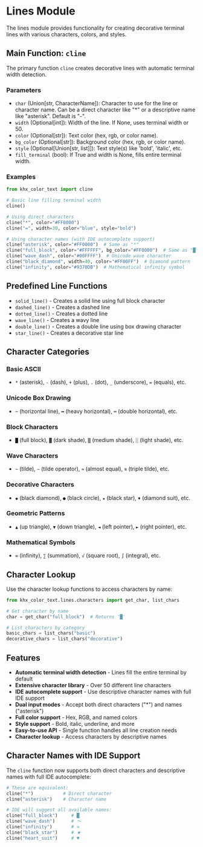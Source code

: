 # Lines Module

The lines module provides functionality for creating decorative terminal lines with various characters, colors, and styles.

## Main Function: `cline`

The primary function `cline` creates decorative lines with automatic terminal width detection.

### Parameters

- `char` (Union[str, CharacterName]): Character to use for the line or character name. Can be a direct character like "*" or a descriptive name like "asterisk". Default is "-".
- `width` (Optional[int]): Width of the line. If None, uses terminal width or 50.
- `color` (Optional[str]): Text color (hex, rgb, or color name).
- `bg_color` (Optional[str]): Background color (hex, rgb, or color name).
- `style` (Optional[Union[str, list]]): Text style(s) like 'bold', 'italic', etc.
- `fill_terminal` (bool): If True and width is None, fills entire terminal width.

### Examples

```python
from khx_color_text import cline

# Basic line filling terminal width
cline()

# Using direct characters
cline("*", color="#FF0000")
cline("=", width=30, color="blue", style="bold")

# Using character names (with IDE autocomplete support)
cline("asterisk", color="#FF0000")  # Same as "*"
cline("full_block", color="#FFFFFF", bg_color="#FF0000")  # Same as "█"
cline("wave_dash", color="#00FFFF")  # Unicode wave character
cline("black_diamond", width=40, color="#FF00FF")  # Diamond pattern
cline("infinity", color="#9370DB")  # Mathematical infinity symbol
```

## Predefined Line Functions

- `solid_line()` - Creates a solid line using full block character
- `dashed_line()` - Creates a dashed line
- `dotted_line()` - Creates a dotted line
- `wave_line()` - Creates a wavy line
- `double_line()` - Creates a double line using box drawing character
- `star_line()` - Creates a decorative star line

## Character Categories

### Basic ASCII
- `*` (asterisk), `-` (dash), `+` (plus), `.` (dot), `_` (underscore), `=` (equals), etc.

### Unicode Box Drawing
- `─` (horizontal line), `━` (heavy horizontal), `═` (double horizontal), etc.

### Block Characters
- `█` (full block), `▓` (dark shade), `▒` (medium shade), `░` (light shade), etc.

### Wave Characters
- `~` (tilde), `∼` (tilde operator), `≈` (almost equal), `≋` (triple tilde), etc.

### Decorative Characters
- `◆` (black diamond), `●` (black circle), `★` (black star), `♦` (diamond suit), etc.

### Geometric Patterns
- `▲` (up triangle), `▼` (down triangle), `◄` (left pointer), `►` (right pointer), etc.

### Mathematical Symbols
- `∞` (infinity), `∑` (summation), `√` (square root), `∫` (integral), etc.

## Character Lookup

Use the character lookup functions to access characters by name:

```python
from khx_color_text.lines.characters import get_char, list_chars

# Get character by name
char = get_char("full_block")  # Returns '█'

# List characters by category
basic_chars = list_chars("basic")
decorative_chars = list_chars("decorative")
```

## Features

- **Automatic terminal width detection** - Lines fill the entire terminal by default
- **Extensive character library** - Over 50 different line characters
- **IDE autocomplete support** - Use descriptive character names with full IDE support
- **Dual input modes** - Accept both direct characters ("*") and names ("asterisk")
- **Full color support** - Hex, RGB, and named colors
- **Style support** - Bold, italic, underline, and more
- **Easy-to-use API** - Single function handles all line creation needs
- **Character lookup** - Access characters by descriptive names

## Character Names with IDE Support

The `cline` function now supports both direct characters and descriptive names with full IDE autocomplete:

```python
# These are equivalent:
cline("*")           # Direct character
cline("asterisk")    # Character name

# IDE will suggest all available names:
cline("full_block")     # █
cline("wave_dash")      # 〜
cline("infinity")       # ∞
cline("black_star")     # ★
cline("heart_suit")     # ♥
```